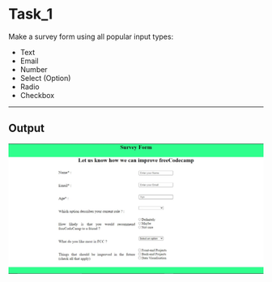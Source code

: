 # Task_1

Make a survey form using all popular input types:
- Text
- Email
- Number
- Select (Option)
- Radio
- Checkbox

---
## Output

 ![Output](output.jpg)
